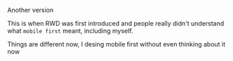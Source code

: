 Another version

This is when RWD was first introduced and people really didn't understand what `mobile first` meant, including myself.

Things are different now, I desing mobile first without even thinking about it now
